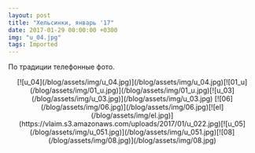```yaml
---
layout: post
title: "Хельсинки, январь '17"
date: 2017-01-29 00:00:00 +0300
img: "u_04.jpg"
tags: Imported
---
```


По традиции телефонные фото.

<center>[![u_04](/blog/assets/img/u_04.jpg)](/blog/assets/img/u_04.jpg)[![01_u](/blog/assets/img/01_u.jpg)](/blog/assets/img/01_u.jpg)[![u_03](/blog/assets/img/u_03.jpg)](/blog/assets/img/u_03.jpg) [![06](/blog/assets/img/06.jpg)](/blog/assets/img/06.jpg)[![el](/blog/assets/img/el.jpg)](https://vlaim.s3.amazonaws.com/uploads/2017/01/u_022.jpg)[![u_05](/blog/assets/img/u_051.jpg)](/blog/assets/img/u_051.jpg)[![08](/blog/assets/img/08.jpg)](/blog/assets/img/08.jpg)</center>